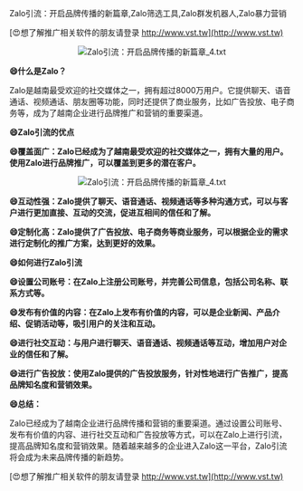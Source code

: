 Zalo引流：开启品牌传播的新篇章,Zalo筛选工具,Zalo群发机器人,Zalo暴力营销

[😍想了解推广相关软件的朋友请登录 http://www.vst.tw](http://www.vst.tw)

 <center><img src="https://vst.tw/MP4/tuiguang/png/6.png" alt="Zalo引流：开启品牌传播的新篇章_4.txt"></center>

**😄什么是Zalo？**

Zalo是越南最受欢迎的社交媒体之一，拥有超过8000万用户。它提供聊天、语音通话、视频通话、朋友圈等功能，同时还提供了商业服务，比如广告投放、电子商务等，成为了越南企业进行品牌推广和营销的重要渠道。

**😄Zalo引流的优点**

**😄覆盖面广：Zalo已经成为了越南最受欢迎的社交媒体之一，拥有大量的用户。使用Zalo进行品牌推广，可以覆盖到更多的潜在客户。**

 <center><img src="https://vst.tw/MP4/tuiguang/png/0.png" alt="Zalo引流：开启品牌传播的新篇章_4.txt"></center>

**😄互动性强：Zalo提供了聊天、语音通话、视频通话等多种沟通方式，可以与客户进行更加直接、互动的交流，促进互相间的信任和了解。**

**😄定制化高：Zalo提供了广告投放、电子商务等商业服务，可以根据企业的需求进行定制化的推广方案，达到更好的效果。**

**😄如何进行Zalo引流**

**😄设置公司账号：在Zalo上注册公司账号，并完善公司信息，包括公司名称、联系方式等。**

**😄发布有价值的内容：在Zalo上发布有价值的内容，可以是企业新闻、产品介绍、促销活动等，吸引用户的关注和互动。**

**😄进行社交互动：与用户进行聊天、语音通话、视频通话等互动，增加用户对企业的信任和了解。**

**😄进行广告投放：使用Zalo提供的广告投放服务，针对性地进行广告推广，提高品牌知名度和营销效果。**

**😄总结：**

Zalo已经成为了越南企业进行品牌传播和营销的重要渠道。通过设置公司账号、发布有价值的内容、进行社交互动和广告投放等方式，可以在Zalo上进行引流，提高品牌知名度和营销效果。随着越来越多的企业进入Zalo这一平台，Zalo引流将会成为未来品牌传播的新趋势。

[😍想了解推广相关软件的朋友请登录 http://www.vst.tw](http://www.vst.tw)



